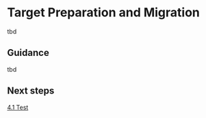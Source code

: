 # Target Preparation and Migration

tbd

## Guidance

tbd

## Next steps

[4.1 Test](https://github.com/alvarovitta/Workload-Migration/blob/master/4.1-Test.mdd)

